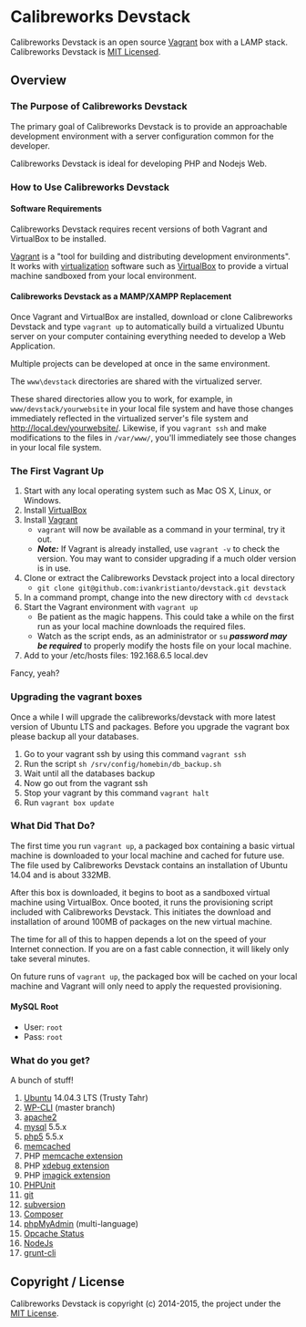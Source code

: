 # Calibreworks Devstack

Calibreworks Devstack is an open source [Vagrant](https://www.vagrantup.com) box with a LAMP stack. Calibreworks Devstack is [MIT Licensed](https://github.com/ivankristianto/devstack/blob/master/LICENSE).

## Overview

### The Purpose of Calibreworks Devstack

The primary goal of Calibreworks Devstack is to provide an approachable development environment with a server configuration common for the developer.

Calibreworks Devstack is ideal for developing PHP and Nodejs Web.

### How to Use Calibreworks Devstack

#### Software Requirements

Calibreworks Devstack requires recent versions of both Vagrant and VirtualBox to be installed.

[Vagrant](https://www.vagrantup.com) is a "tool for building and distributing development environments". It works with [virtualization](https://en.wikipedia.org/wiki/X86_virtualization) software such as [VirtualBox](https://www.virtualbox.org/) to provide a virtual machine sandboxed from your local environment.

#### Calibreworks Devstack as a MAMP/XAMPP Replacement

Once Vagrant and VirtualBox are installed, download or clone Calibreworks Devstack and type `vagrant up` to automatically build a virtualized Ubuntu server on your computer containing everything needed to develop a Web Application.

Multiple projects can be developed at once in the same environment.

The `www\devstack` directories are shared with the virtualized server.

These shared directories allow you to work, for example, in `www/devstack/yourwebsite` in your local file system and have those changes immediately reflected in the virtualized server's file system and http://local.dev/yourwebsite/. Likewise, if you `vagrant ssh` and make modifications to the files in `/var/www/`, you'll immediately see those changes in your local file system.

### The First Vagrant Up

1. Start with any local operating system such as Mac OS X, Linux, or Windows.
1. Install [VirtualBox](https://www.virtualbox.org/wiki/Downloads)
1. Install [Vagrant](https://www.vagrantup.com/downloads.html)
    * `vagrant` will now be available as a command in your terminal, try it out.
    * ***Note:*** If Vagrant is already installed, use `vagrant -v` to check the version. You may want to consider upgrading if a much older version is in use.
1. Clone or extract the Calibreworks Devstack project into a local directory
    * `git clone git@github.com:ivankristianto/devstack.git devstack`
1. In a command prompt, change into the new directory with `cd devstack`
1. Start the Vagrant environment with `vagrant up`
    * Be patient as the magic happens. This could take a while on the first run as your local machine downloads the required files.
    * Watch as the script ends, as an administrator or `su` ***password may be required*** to properly modify the hosts file on your local machine.
1. Add to your /etc/hosts files: 192.168.6.5 local.dev

Fancy, yeah?

### Upgrading the vagrant boxes
Once a while I will upgrade the calibreworks/devstack with more latest version of Ubuntu LTS and packages.
Before you upgrade the vagrant box please backup all your databases. 

1. Go to your vagrant ssh by using this command `vagrant ssh`
1. Run the script `sh /srv/config/homebin/db_backup.sh`
1. Wait until all the databases backup
1. Now go out from the vagrant ssh
1. Stop your vagrant by this command `vagrant halt`
1. Run `vagrant box update`

### What Did That Do?

The first time you run `vagrant up`, a packaged box containing a basic virtual machine is downloaded to your local machine and cached for future use. The file used by Calibreworks Devstack contains an installation of Ubuntu 14.04 and is about 332MB.

After this box is downloaded, it begins to boot as a sandboxed virtual machine using VirtualBox. Once booted, it runs the provisioning script included with Calibreworks Devstack. This initiates the download and installation of around 100MB of packages on the new virtual machine.

The time for all of this to happen depends a lot on the speed of your Internet connection. If you are on a fast cable connection, it will likely only take several minutes.

On future runs of `vagrant up`, the packaged box will be cached on your local machine and Vagrant will only need to apply the requested provisioning.

#### MySQL Root
* User: `root`
* Pass: `root`

### What do you get?

A bunch of stuff!

1. [Ubuntu](http://www.ubuntu.com/) 14.04.3 LTS (Trusty Tahr)
1. [WP-CLI](http://wp-cli.org/) (master branch)
1. [apache2](https://httpd.apache.org/)
1. [mysql](https://www.mysql.com/) 5.5.x
1. [php5](http://php.net/) 5.5.x
1. [memcached](http://memcached.org/)
1. PHP [memcache extension](https://pecl.php.net/package/memcache)
1. PHP [xdebug extension](https://pecl.php.net/package/xdebug/)
1. PHP [imagick extension](https://pecl.php.net/package/imagick/)
1. [PHPUnit](https://phpunit.de/)
1. [git](http://git-scm.com/)
1. [subversion](https://subversion.apache.org/)
1. [Composer](https://github.com/composer/composer)
1. [phpMyAdmin](http://www.phpmyadmin.net/) (multi-language)
1. [Opcache Status](https://github.com/rlerdorf/opcache-status)
1. [NodeJs](https://nodejs.org/)
1. [grunt-cli](https://github.com/gruntjs/grunt-cli)

## Copyright / License

Calibreworks Devstack is copyright (c) 2014-2015, the project under the [MIT License](LICENSE).
